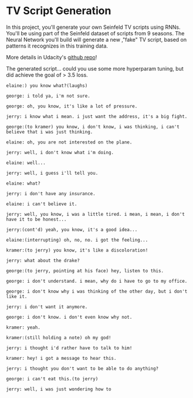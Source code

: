 # TV Script Generation
In this project, you'll generate your own Seinfeld TV scripts using RNNs. You'll be using part of the Seinfeld dataset of scripts from 9 seasons. The Neural Network you'll build will generate a new ,"fake" TV script, based on patterns it recognizes in this training data.

More details in Udacity's [github repo](https://github.com/udacity/deep-learning-v2-pytorch/blob/master/project-tv-script-generation/dlnd_tv_script_generation.ipynb)!

The generated script... could you use some more hyperparam tuning, but did achieve the goal of > 3.5 loss.

```
elaine:) you know what?(laughs)

george: i told ya, i'm not sure.

george: oh, you know, it's like a lot of pressure.

jerry: i know what i mean. i just want the address, it's a big fight.

george:(to kramer) you know, i don't know, i was thinking, i can't believe that i was just thinking.

elaine: oh, you are not interested on the plane.

jerry: well, i don't know what i'm doing.

elaine: well...

jerry: well, i guess i'll tell you.

elaine: what?

jerry: i don't have any insurance.

elaine: i can't believe it.

jerry: well, you know, i was a little tired. i mean, i mean, i don't have it to be honest...

jerry:(cont'd) yeah, you know, it's a good idea...

elaine:(interrupting) oh, no, no. i got the feeling...

kramer:(to jerry) you know, it's like a discoloration!

jerry: what about the drake?

george:(to jerry, pointing at his face) hey, listen to this.

george: i don't understand. i mean, why do i have to go to my office.

george: i don't know why i was thinking of the other day, but i don't like it.

jerry: i don't want it anymore.

george: i don't know. i don't even know why not.

kramer: yeah.

kramer:(still holding a note) oh my god!

jerry: i thought i'd rather have to talk to him!

kramer: hey! i got a message to hear this.

jerry: i thought you don't want to be able to do anything?

george: i can't eat this.(to jerry)

jerry: well, i was just wondering how to
```